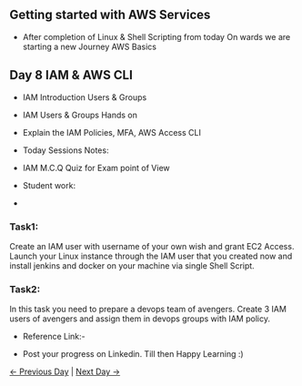 ## Getting started with AWS Services
 - After completion of Linux & Shell Scripting from today On wards we are starting a new Journey AWS Basics

## Day 8 IAM & AWS CLI

 - IAM Introduction Users & Groups
 - IAM Users & Groups Hands on
 - Explain the IAM Policies, MFA, AWS Access CLI

  - Today Sessions Notes:

  - IAM M.C.Q Quiz for Exam point of View


  - Student work:
  - 
### Task1:

Create an IAM user with username of your own wish and grant EC2 Access. Launch your Linux instance through the IAM user that you created now and install jenkins and docker on your machine via single Shell Script.

### Task2:

In this task you need to prepare a devops team of avengers. Create 3 IAM users of avengers and assign them in devops groups with IAM policy.

  - Reference Link:-

  - Post your progress on Linkedin. Till then Happy Learning :)
 
[← Previous Day](../day07/README.md) | [Next Day →](../day09/README.md)
